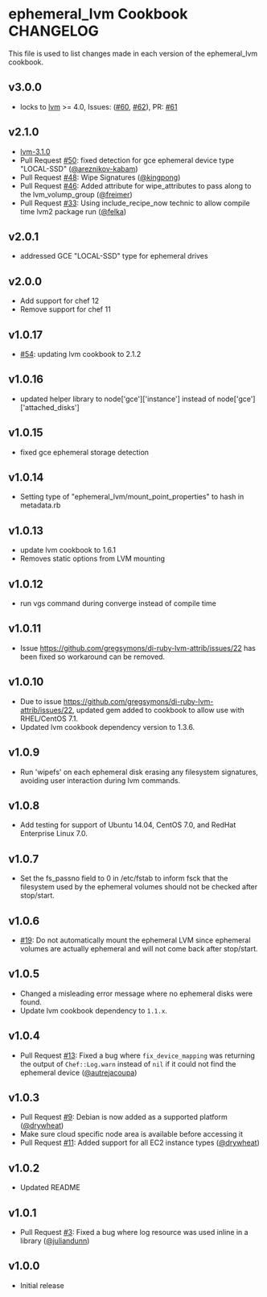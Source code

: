 ephemeral_lvm Cookbook CHANGELOG
=======================

This file is used to list changes made in each version of the ephemeral_lvm cookbook.

v3.0.0
------
- locks to [lvm](https://github.com/chef-cookbooks/lvm) >= 4.0, Issues: ([#60][], [#62][]), PR: [#61][]

v2.1.0
------
- [lvm-3.1.0](https://github.com/chef-cookbooks/lvm/releases/tag/v3.1.0)
- Pull Request [#50][]: fixed detection for gce ephemeral device type "LOCAL-SSD" ([@areznikov-kabam][])
- Pull Request [#48][]: Wipe Signatures ([@kingpong][])
- Pull Request [#46][]: Added attribute for wipe_attributes to pass along to the lvm_volump_group ([@freimer][])
- Pull Request [#33][]: Using include_recipe_now technic to allow compile time lvm2 package run ([@felka][])

v2.0.1
-------
- addressed GCE "LOCAL-SSD" type for ephemeral drives

v2.0.0
-------

- Add support for chef 12
- Remove support for chef 11

v1.0.17
-------

- [#54][]: updating lvm cookbook to 2.1.2

v1.0.16
-------

- updated helper library to node['gce']['instance'] instead of node['gce']['attached_disks']

v1.0.15
-------

- fixed gce ephemeral storage detection

v1.0.14
-------

- Setting type of "ephemeral_lvm/mount_point_properties" to hash in metadata.rb

v1.0.13
-------
- update lvm cookbook to 1.6.1
- Removes static options from LVM mounting

v1.0.12
-------

- run vgs command during converge instead of compile time

v1.0.11
-------

- Issue https://github.com/gregsymons/di-ruby-lvm-attrib/issues/22 has been fixed so workaround can be removed.

v1.0.10
-------

- Due to issue https://github.com/gregsymons/di-ruby-lvm-attrib/issues/22, updated gem added to cookbook
  to allow use with RHEL/CentOS 7.1.
- Updated lvm cookbook dependency version to 1.3.6.

v1.0.9
------

- Run 'wipefs' on each ephemeral disk erasing any filesystem signatures, avoiding user interaction during lvm commands.

v1.0.8
------

- Add testing for support of Ubuntu 14.04, CentOS 7.0, and RedHat Enterprise Linux 7.0.

v1.0.7
------

- Set the fs_passno field to 0 in /etc/fstab to inform fsck that the filesystem used by the ephemeral volumes should
  not be checked after stop/start.

v1.0.6
------

- [#19][]: Do not automatically mount the ephemeral LVM since ephemeral volumes are actually ephemeral and will not come
  back after stop/start.

v1.0.5
------

- Changed a misleading error message where no ephemeral disks were found.
- Update lvm cookbook dependency to `1.1.x`.

v1.0.4
------

- Pull Request [#13][]: Fixed a bug where `fix_device_mapping` was returning the output of `Chef::Log.warn` instead of
  `nil` if it could not find the ephemeral device ([@autrejacoupa][])

v1.0.3
------

- Pull Request [#9][]: Debian is now added as a supported platform ([@drywheat][])
- Make sure cloud specific node area is available before accessing it
- Pull Request [#11][]: Added support for all EC2 instance types ([@drywheat][])

v1.0.2
------

- Updated README

v1.0.1
------

- Pull Request [#3][]: Fixed a bug where log resource was used inline in a library ([@juliandunn][])

v1.0.0
------

- Initial release

<!--- The following link definition list is generated by PimpMyChangelog --->
[#3]: https://github.com/rightscale-cookbooks/ephemeral_lvm/issues/3
[#9]: https://github.com/rightscale-cookbooks/ephemeral_lvm/issues/9
[#11]: https://github.com/rightscale-cookbooks/ephemeral_lvm/issues/11
[#13]: https://github.com/rightscale-cookbooks/ephemeral_lvm/issues/13
[#19]: https://github.com/rightscale-cookbooks/ephemeral_lvm/issues/19
[#33]: https://github.com/rightscale-cookbooks/ephemeral_lvm/issues/33
[#46]: https://github.com/rightscale-cookbooks/ephemeral_lvm/issues/46
[#48]: https://github.com/rightscale-cookbooks/ephemeral_lvm/issues/48
[#50]: https://github.com/rightscale-cookbooks/ephemeral_lvm/issues/50
[#54]: https://github.com/rightscale-cookbooks/ephemeral_lvm/issues/54
[#60]: https://github.com/rightscale-cookbooks/ephemeral_lvm/issues/60
[#61]: https://github.com/rightscale-cookbooks/ephemeral_lvm/issues/61
[#62]: https://github.com/rightscale-cookbooks/ephemeral_lvm/issues/62
[@areznikov-kabam]: https://github.com/areznikov-kabam
[@autrejacoupa]: https://github.com/autrejacoupa
[@drywheat]: https://github.com/drywheat
[@felka]: https://github.com/felka
[@freimer]: https://github.com/freimer
[@juliandunn]: https://github.com/juliandunn
[@kingpong]: https://github.com/kingpong
